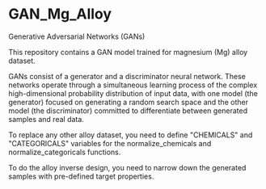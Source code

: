 # GAN_Mg_Alloy
Generative Adversarial Networks (GANs)


This repository contains a GAN model trained for magnesium (Mg) alloy dataset.


GANs consist of a generator and a discriminator neural network. These networks operate through a simultaneous learning process of the complex high-dimensional probability distribution of input data, with one model (the generator) focused on generating a random search space and the other model (the discriminator) committed to differentiate between generated samples and real data. 


To replace any other alloy dataset, you need to define "CHEMICALS" and "CATEGORICALS" variables for the normalize_chemicals and normalize_categoricals functions.


To do the alloy inverse design, you need to narrow down the generated samples with pre-defined target properties.
